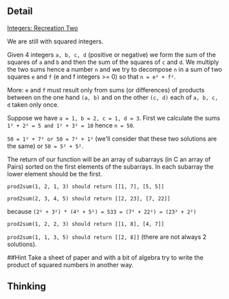 ## Detail

[Integers: Recreation Two](https://www.codewars.com/kata/55e86e212fce2aae75000060)

We are still with squared integers.

Given 4 integers `a, b, c, d` (positive or negative) we form the sum of the squares of `a` and `b` and then the sum of the squares of `c` and `d`. We multiply the two sums hence a number `n` and we try to decompose `n` in a sum of two squares `e` and `f` (e and f integers >= 0) so that `n = e² + f²`. 

More: `e` and `f` must result only from sums (or differences) of products between on the one hand `(a, b)` and on the other `(c, d)` each of `a, b, c, d` taken only once. 

Suppose we have `a = 1, b = 2, c = 1, d = 3`. First we calculate the sums `1² + 2² = 5 and 1² + 3² = 10` hence `n = 50`.

`50 = 1² + 7² or 50 = 7² + 1²` (we'll consider that these two solutions are the same) or `50 = 5² + 5²`. 

The return of our function will be an array of subarrays (in C an array of Pairs) sorted on the first elements of the subarrays. In each subarray the lower element should be the first.

`prod2sum(1, 2, 1, 3) should return [[1, 7], [5, 5]]`

`prod2sum(2, 3, 4, 5) should return [[2, 23], [7, 22]]`

because `(2² + 3²) * (4² + 5²) = 533 = (7² + 22²) = (23² + 2²)`

`prod2sum(1, 2, 2, 3) should return [[1, 8], [4, 7]]`

`prod2sum(1, 1, 3, 5) should return [[2, 8]]` (there are not always 2 solutions).

\##Hint Take a sheet of paper and with a bit of algebra try to write the product of squared numbers in another way.

## Thinking

